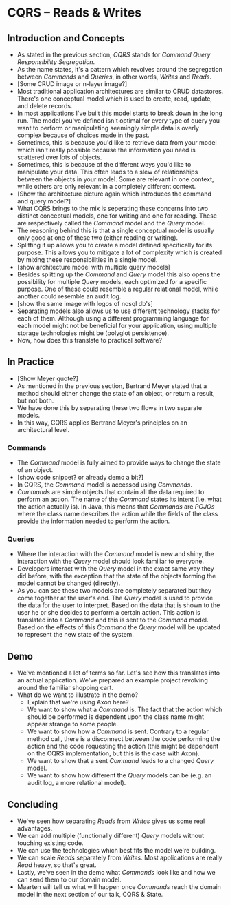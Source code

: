 # CQRS – Reads & Writes

## Introduction and Concepts

- As stated in the previous section, _CQRS_ stands for _Command Query Responsibility Segregation_.
- As the name states, it's a pattern which revolves around the segregation between _Commands_ and _Queries_, in other words, _Writes_ and _Reads_.
- [Some CRUD image or n-layer image?]
- Most traditional application architectures are similar to CRUD datastores. There's one conceptual model which is used to create, read, update, and delete records.
- In most applications I've built this model starts to break down in the long run. The model you've defined isn't optimal for every type of query you want to perform or manipulating seemingly simple data is overly complex because of choices made in the past.
- Sometimes, this is because you'd like to retrieve data from your model which isn't really possible because the information you need is scattered over lots of objects.
- Sometimes, this is because of the different ways you'd like to manipulate your data. This often leads to a slew of relationships between the objects in your model. Some are relevant in one context, while others are only relevant in a completely different context.
- [Show the architecture picture again which introduces the command and query model?]
- What CQRS brings to the mix is seperating these concerns into two distinct conceptual models, one for writing and one for reading. These are respectively called the _Command_ model and the _Query_ model.
- The reasoning behind this is that a single conceptual model is usually only good at one of these two (either reading or writing).
- Splitting it up allows you to create a model defined specifically for its purpose. This allows you to mitigate a lot of complexity which is created by mixing these responsibilities in a single model.
- [show architecture model with multiple query models]
- Besides splitting up the _Command_ and _Query_ model this also opens the possibility for multiple _Query_ models, each optimized for a specific purpose. One of these could resemble a regular relational model, while another could resemble an audit log.
- [show the same image with logos of nosql db's]
- Separating models also allows us to use different technology stacks for each of them. Although using a different programming language for each model might not be beneficial for your application, using multiple storage technologies might be (polyglot persistence).
- Now, how does this translate to practical software?

## In Practice

- [Show Meyer quote?]
- As mentioned in the previous section, Bertrand Meyer stated that a method should either change the state of an object, or return a result, but not both.
- We have done this by separating these two flows in two separate models.
- In this way, CQRS applies Bertrand Meyer's principles on an architectural level.

### Commands

-  The _Command_ model is fully aimed to provide ways to change the state of an object.
- [show code snippet? or already demo a bit?]
- In CQRS, the _Command_ model is accessed using _Commands_.
- _Commands_ are simple objects that contain all the data required to perform an action. The name of the _Command_ states its intent (i.e. what the action actually is). In Java, this means that _Commands_ are _POJOs_ where the class name describes the action while the fields of the class provide the information needed to perform the action.

### Queries

- Where the interaction with the _Command_ model is new and shiny, the interaction with the _Query_ model should look familiar to everyone.
- Developers interact with the _Query_ model in the exact same way they did before, with the exception that the state of the objects forming the model cannot be changed (directly).
- As you can see these two models are completely separated but they come together at the user's end. The _Query_ model is used to provide the data for the user to interpret. Based on the data that is shown to the user he or she decides to perform a certain action. This action is translated into a _Command_ and this is sent to the _Command_ model. Based on the effects of this _Command_ the _Query_ model will be updated to represent the new state of the system.

## Demo

- We've mentioned a lot of terms so far. Let's see how this translates into an actual application. We've prepared an example project revolving around the familiar shopping cart.
- What do we want to illustrate in the demo?
	- Explain that we're using Axon here?
	- We want to show what a _Command_ is. The fact that the action which should be performed is dependent upon the class name might appear strange to some people.
	- We want to show how a _Command_ is sent. Contrary to a regular method call, there is a disconnect between the code performing the action and the code requesting the action (this might be dependent on the CQRS implementation, but this is the case with Axon).
	- We want to show that a sent _Command_ leads to a changed _Query_ model.
	- We want to show how different the _Query_ models can be (e.g. an audit log, a more relational model).

## Concluding

- We've seen how separating _Reads_ from _Writes_ gives us some real advantages.
- We can add multiple (functionally different) _Query_ models without touching existing code.
- We can use the technologies which best fits the model we're building.
- We can scale _Reads_ separately from _Writes_. Most applications are really _Read_ heavy, so that's great.
- Lastly, we've seen in the demo what _Commands_ look like and how we can send them to our domain model.
- Maarten will tell us what will happen once _Commands_ reach the domain model in the next section of our talk, CQRS & State.